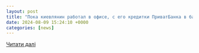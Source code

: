 ```yaml
---
layout: post
title: "Пока киевлянин работал в офисе, с его кредитки ПриватБанка в банкоматах сняли 25 132 гривен - вернул ли суд средства. Читайте на UKR.NET"
date: 2024-08-09 15:24:10 +0000
categories: [news]
---
```


[Читати далі](https://www.ukr.net/ru/news/details/kyiv/106116827.html)
